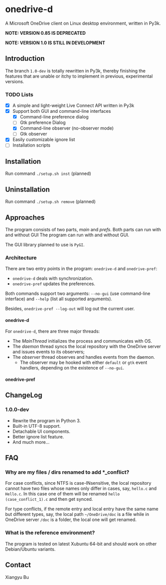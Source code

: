 # onedrive-d

A Microsoft OneDrive client on Linux desktop environment, written in Py3k.

**NOTE: VERSION 0.85 IS DEPRECATED**

**NOTE: VERSION 1.0 IS STILL IN DEVELOPMENT**

## Introduction

The branch `1.0-dev` is totally rewritten in Py3k, thereby finishing the features
that are unable or itchy to implement in previous, experimental versions.

### TODO Lists

 - [X] A simple and light-weight Live Connect API written in Py3k
 - [X] Support both GUI and command-line interfaces
 	 - [X] Command-line preference dialog
 	 - [ ] Gtk preference Dialog
 	 - [X] Command-line observer (no-observer mode)
 	 - [ ] Gtk observer
 - [X] Easily customizable ignore list
 - [ ] Installation scripts

## Installation

Run command `./setup.sh inst` (planned)

## Uninstallation

Run command `./setup.sh remove` (planned)

## Approaches

The program consists of two parts, *main* and *prefs*. Both parts can run with and without GUI The program can run with and without GUI.

The GUI library planned to use is `PyGI`.

### Architecture

There are two entry points in the program: `onedrive-d` and `onedrive-pref`:

 * `onedrive-d` deals with synchronization.
 * `onedrive-pref` updates the preferences.

Both commands support two arguments: `--no-gui` (use command-line interface) and `--help` (list all supported arguments).

Besides, `onedrive-pref --log-out` will log out the current user.

#### onedrive-d

For `onedrive-d`, there are three major threads:

 * The *MainThread* initializes the process and communicates with OS.
 * The *daemon* thread syncs the local repository with the OneDrive server and issues events to its observers;
 * The *observer* thread observes and handles events from the daemon.
 	 * The observer may be hooked with either `default` or `gtk` event handlers, depending on the existence of `--no-gui`.

#### onedrive-pref

## ChangeLog

### 1.0.0-dev

 * Rewrite the program in Python 3.
 * Built-in UTF-8 support.
 * Detachable UI components.
 * Better ignore list feature.
 * And much more...

## FAQ

### Why are my files / dirs renamed to add *_conflict?

For case conflicts, since NTFS is case-INsensitive, the local 
repository cannot have two files whose names only differ in cases, say, `hello.c`
and `Hello.c`. In this case one of them will be renamed `hello (case_conflict_1).c`
and then get synced.

For type conflicts, if the remote entry and local entry have the same
name but different types, say, the local path `~/OneDrive/doc` is a file
while in OneDrive server `/doc` is a folder, the local one will get renamed.

### What is the reference environment?

The program is tested on latest Xubuntu 64-bit and should work on other Debian/Ubuntu variants.

## Contact

Xiangyu Bu
